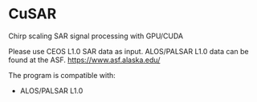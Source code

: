 # CuSAR

Chirp scaling SAR signal processing with GPU/CUDA

Please use CEOS L1.0 SAR data as input. ALOS/PALSAR L1.0 data can be found at the ASF.
https://www.asf.alaska.edu/

The program is compatible with:
- ALOS/PALSAR L1.0
